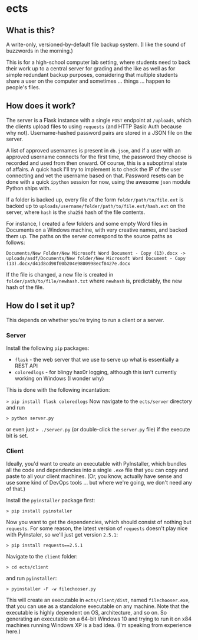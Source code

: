 ects
====

## What is this?

A write-only, versioned-by-default file backup system.
(I like the sound of buzzwords in the morning.)

This is for a high-school computer lab setting, where students need to back their work up to a central server for grading and the like as well as for simple redundant backup purposes, considering that multiple students share a user on the computer and sometimes ... things ... happen to people's files.

## How does it work?

The server is a Flask instance with a single `POST` endpoint at `/uploads`, which the clients upload files to using `requests` (and HTTP Basic Auth because why not). Username-hashed password pairs are stored in a JSON file on the server. 

A list of approved usernames is present in `db.json`, and if a user with an approved username connects for the first time, the password they choose is recorded and used from then onward. Of course, this is a suboptimal state of affairs. A quick hack I'll try to implement is to check the IP of the user connecting and vet the username based on that. Password resets can be done with a quick `ipython` session for now, using the awesome `json` module Python ships with.

If a folder is backed up, every file of the form `folder/path/to/file.ext` is backed up to `uploads/username/folder/path/to/file.ext/hash.ext` on the server, where `hash` is the `sha256` hash of the file contents.

For instance, I created a few folders and some empty Word files in Documents on a Windows machine, with very creative names, and backed them up. The paths on the server correspond to the source paths as follows:

`Documents/New Folder/New Microsoft Word Document - Copy (13).docx -> uploads/asdf/Documents/New folder/New Microsoft Word Document - Copy (13).docx/d41d8cd98f00b204e9800998ecf8427e.docx`

If the file is changed, a new file is created in `folder/path/to/file/newhash.txt` where `newhash` is, predictably, the new hash of the file.

## How do I set it up?

This depends on whether you're trying to run a client or a server.

### Server

Install the following `pip` packages:

* `flask` - the web server that we use to serve up what is essentially a REST API
* `coloredlogs` - for blingy hax0r logging, although this isn't currently working on Windows (I wonder why)

This is done with the following incantation:

`> pip install flask coloredlogs`
Now navigate to the `ects/server` directory and run

`> python server.py`

or even just `> ./server.py` (or double-click the `server.py` file) if the execute bit is set.

### Client

Ideally, you'd want to create an executable with PyInstaller, which bundles all the code and dependencies into a single `.exe` file that you can copy and paste to all your client machines. (Or, you know, actually have sense and use some kind of DevOps tools ... but where we're going, we don't need any of that.)

Install the `pyinstaller` package first:

`> pip install pyinstaller`

Now you want to get the dependencies, which should consist of nothing but `requests`. For some reason, the latest version of `requests` doesn't play nice with PyInstaler, so we'll just get version `2.5.1`:

`> pip install requests==2.5.1`

Navigate to the `client` folder:

`> cd ects/client`

and run `pyinstaller`:

`> pyinstaller -F -w filechooser.py`

This will create an executable in `ects/client/dist`, named `filechooser.exe`, that you can use as a standalone executable on any machine. Note that the executable is highly dependent on OS, architecture, and so on. So generating an executable on a 64-bit Windows 10 and trying to run it on x84 machines running Windows XP is a bad idea. (I'm speaking from experience here.)
